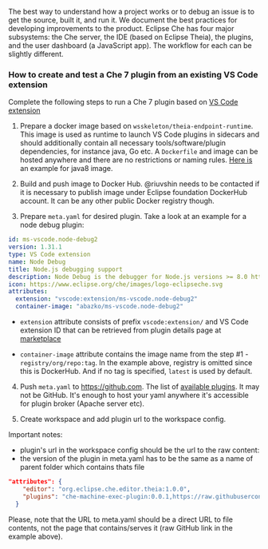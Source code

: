 The best way to understand how a project works or to debug an issue is to get the source, built it, and run it. We document the best practices for developing improvements to the product. Eclipse Che has four major subsystems: the Che server, the IDE (based on Eclipse Theia), the plugins, and the user dashboard (a JavaScript app). The workflow for each can be slightly different.

### How to create and test a Che 7 plugin from an existing VS Code extension

Complete the following steps to run a Che 7 plugin based on [VS Code extension](https://marketplace.visualstudio.com/vscode)

1. Prepare a docker image based on `wsskeleton/theia-endpoint-runtime`. This image is used as runtime to launch VS Code plugins in sidecars and should additionally contain all necessary tools/software/plugin dependencies, for instance java, Go etc. A `Dockerfile` and image can be hosted anywhere and there are no restrictions or naming rules. [Here is](https://github.com/eclipse/che-theia/tree/master/dockerfiles/remote-plugin-runner-java8) an example for java8 image. 

2. Build and push image to Docker Hub. @riuvshin needs to be contacted if it is necessary to publish image under Eclipse foundation DockerHub account. It can be any other public Docker registry though.

3.  Prepare `meta.yaml` for desired plugin. Take a look at an example for a node debug plugin:

```yaml
id: ms-vscode.node-debug2
version: 1.31.1
type: VS Code extension
name: Node Debug
title: Node.js debugging support
description: Node Debug is the debugger for Node.js versions >= 8.0 https://marketplace.visualstudio.com/items?itemName=ms-vscode.node-debug2
icon: https://www.eclipse.org/che/images/logo-eclipseche.svg
attributes:
  extension: "vscode:extension/ms-vscode.node-debug2"
  container-image: "abazko/ms-vscode.node-debug2" 
```

*  `extension` attribute consists of prefix `vscode:extension/` and VS Code extension ID that can be retrieved from plugin details page at  [marketplace](https://marketplace.visualstudio.com/)

* `container-image` attribute contains the image name from the step #1 - `registry/org/repo:tag`. In the example above, registry is omitted since this is DockerHub. And if no tag is specified, `latest` is used by default.

4. Push `meta.yaml` to https://github.com. The list of [available plugins](https://github.com/eclipse/che-plugin-registry/tree/master/plugins). It may not be GitHub. It's enough to host your yaml anywhere it's accessible for plugin broker (Apache server etc).

5. Create workspace and add plugin url to the workspace config. 

Important notes:
* plugin's url in the workspace config should be the url to the raw content:
* the version of the plugin in meta.yaml has to be the same as a name of parent folder which contains thats file

```json
"attributes": {
    "editor": "org.eclipse.che.editor.theia:1.0.0",
    "plugins": "che-machine-exec-plugin:0.0.1,https://raw.githubusercontent.com/eclipse/che-plugin-registry/master/plugins/org.eclipse.che.samples.container-fortune:0.0.1"
  }
```
Please, note that the URL to meta.yaml should be a direct URL to file contents, not the page that contains/serves it (raw GitHub link in the example above).
